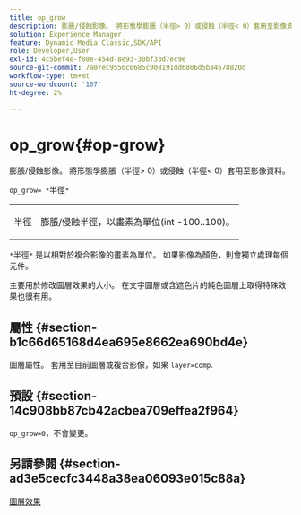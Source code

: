 ```yaml
---
title: op_grow
description: 膨脹/侵蝕影像。 將形態學膨脹（半徑> 0）或侵蝕（半徑< 0）套用至影像資料。
solution: Experience Manager
feature: Dynamic Media Classic,SDK/API
role: Developer,User
exl-id: 4c5bef4e-f80e-454d-8e93-30bf33d7ec9e
source-git-commit: 7a07ec9550c0685c908191dd6806d5b84678820d
workflow-type: tm+mt
source-wordcount: '107'
ht-degree: 2%

---
```


# op_grow{#op-grow}

膨脹/侵蝕影像。 將形態學膨脹（半徑> 0）或侵蝕（半徑&lt; 0）套用至影像資料。

`op_grow= *`半徑`*`

<table id="simpletable_3BAA4523D29E447FA7A4C9009B3E8344"> 
 <tr class="strow"> 
  <td class="stentry"> <p><span class="codeph"><span class="varname"> 半徑</span></span> </p> </td> 
  <td class="stentry"> <p>膨脹/侵蝕半徑，以畫素為單位(int -100..100)。 </p></td> 
 </tr> 
</table>

`*`半徑`*` 是以相對於複合影像的畫素為單位。 如果影像為顏色，則會獨立處理每個元件。

主要用於修改圖層效果的大小。 在文字圖層或含遮色片的純色圖層上取得特殊效果也很有用。

## 屬性 {#section-b1c66d65168d4ea695e8662ea690bd4e}

圖層屬性。 套用至目前圖層或複合影像，如果 `layer=comp`.

## 預設 {#section-14c908bb87cb42acbea709effea2f964}

`op_grow=0`，不會變更。

## 另請參閱 {#section-ad3e5cecfc3448a38ea06093e015c88a}

[圖層效果](../../../../../is-api/http-ref/image-serving-api-ref/c-http-protocol-reference/c-syntax-and-features/r-layer-effects.md#reference-82a6b5311b3d4471ad2799adb3b2201c)

